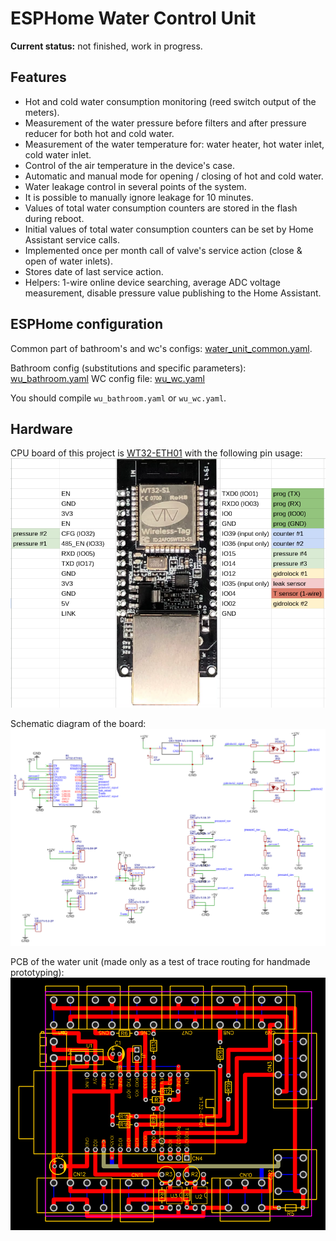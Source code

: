 # ESPHome Water Control Unit

**Current status:** not finished, work in progress.


## Features
* Hot and cold water consumption monitoring (reed switch output of the meters).
* Measurement of the water pressure before filters and after pressure reducer for both hot and cold water.
* Measurement of the water temperature for: water heater, hot water inlet, cold water inlet.
* Control of the air temperature in the device's case.
* Automatic and manual mode for opening / closing of hot and cold water.
* Water leakage control in several points of the system. 
* It is possible to manually ignore leakage for 10 minutes. 
* Values of total water consumption counters are stored in the flash during reboot.
* Initial values of total water consumption counters can be set by Home Assistant service calls.
* Implemented once per month call of valve's service action (close & open of water inlets).
* Stores date of last service action.
* Helpers: 1-wire online device searching, average ADC voltage measurement, disable pressure value publishing to the Home Assistant.


## ESPHome configuration

Common part of bathroom's and wc's configs: [water_unit_common.yaml](https://github.com/GrKoR/water_unit/blob/master/water_unit_common.yaml).

Bathroom config (substitutions and specific parameters): [wu_bathroom.yaml](https://github.com/GrKoR/water_unit/blob/master/wu_bathroom.yaml)
WC config file: [wu_wc.yaml](https://github.com/GrKoR/water_unit/blob/master/wu_wc.yaml)

You should compile `wu_bathroom.yaml` or `wu_wc.yaml`.


## Hardware

CPU board of this project is [WT32-ETH01](https://files.seeedstudio.com/products/102991455/WT32-ETH01_datasheet_V1.1-%20en.pdf) with the following pin usage:  
![esp-pinout](https://github.com/GrKoR/water_unit/blob/master/docs/water-unit-esp-pin-usage.png)


Schematic diagram of the board:  
![board-schematic](https://github.com/GrKoR/water_unit/blob/master/docs/water-unit-schematic.png)

PCB of the water unit (made only as a test of trace routing for handmade prototyping):  
![pcb-prototype](https://github.com/GrKoR/water_unit/blob/master/docs/water-unit-pcb.png)
